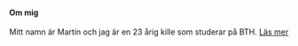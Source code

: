 #### <i class="fas fa-address-card"></i> Om mig

Mitt namn är Martin och jag är en 23 årig kille som studerar på BTH. [Läs mer]()
